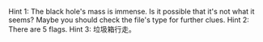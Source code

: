 Hint 1: The black hole's mass is immense. Is it possible that it's not what it seems? Maybe you should check the file's type for further clues.
Hint 2: There are 5 flags.
Hint 3: 垃圾箱行走。
